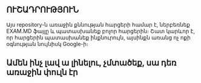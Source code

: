 ## ՈՒՇԱԴՐՈՒԹՅՈՒՆ

Այս repository-ն առաջին քննության հարցերի համար է, ներբեռնեք EXAM.MD ֆայլը և պատասխանեք բոլոր հարցերին։ Շատ կարևոր է, որ հարցերին պատասխանեք ինքնուրույն, այսինքն առանց ոչ ոքի օգնության նույնիսկ Google-ի։

## Ամեն ինչ լավ ա լինելու, չմտածեք, սա դեռ առաջին փուլն էր
